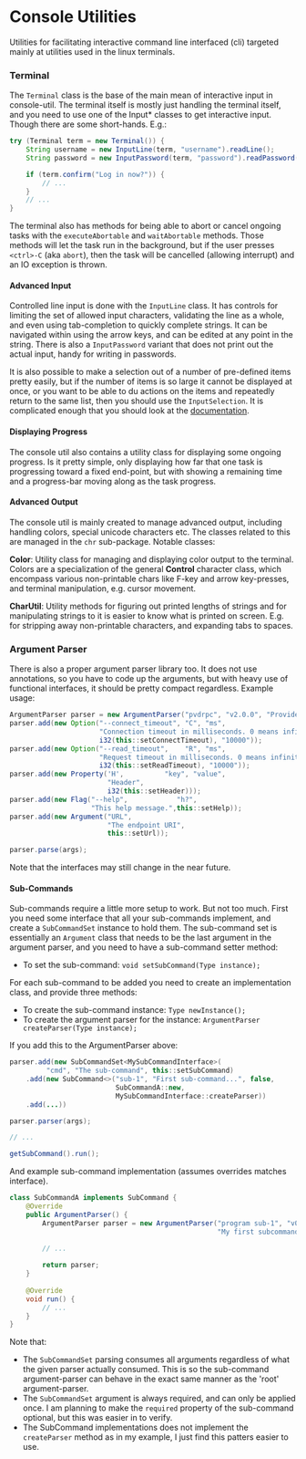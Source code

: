 Console Utilities
=================

Utilities for facilitating interactive command line interfaced (cli) targeted
mainly at utilities used in the linux terminals.

### Terminal

The `Terminal` class is the base of the main mean of interactive input in
console-util. The terminal itself is mostly just handling the terminal itself,
and you need to use one of the Input* classes to get interactive input. Though
there are some short-hands. E.g.:

```java
try (Terminal term = new Terminal()) {
    String username = new InputLine(term, "username").readLine();
    String password = new InputPassword(term, "password").readPassword();

    if (term.confirm("Log in now?")) {
        // ...
    }
    // ...
}
```

The terminal also has methods for being able to abort or cancel ongoing tasks
with the `executeAbortable` and `waitAbortable` methods. Those methods will
let the task run in the background, but if the user presses `<ctrl>-C` (aka
`abort`), then the task will be cancelled (allowing interrupt) and an IO exception
is thrown.

#### Advanced Input

Controlled line input is done with the `InputLine` class. It has controls for
limiting the set of allowed input characters, validating the line as a whole,
and even using tab-completion to quickly complete strings. It can be navigated
within using the arrow keys, and can be edited at any point in the string.
There is also a `InputPassword` variant that does not print out the actual
input, handy for writing in passwords.

It is also possible to make a selection out of a number of pre-defined items pretty
easily, but if the number of items is so large it cannot be displayed at once,
or you want to be able to du actions on the items and repeatedly return to the
same list, then you should use the `InputSelection`. It is complicated enough
that you should look at the
[documentation](http://www.morimekta.net/utils/console-util/apidocs/net/morimekta/console/terminal/InputSelection.html).

#### Displaying Progress
 
The console util also contains a utility class for displaying some ongoing
progress. Is it pretty simple, only displaying how far that one task is
progressing toward a fixed end-point, but with showing a remaining time and
a progress-bar moving along as the task progress.

#### Advanced Output

The console util is mainly created to manage advanced output, including
handling colors, special unicode characters etc. The classes related to this
are managed in the `chr` sub-package. Notable classes:

**Color**: Utility class for managing and displaying color output to
the terminal. Colors are a specialization of the general **Control** character
class, which encompass various non-printable chars like F-key and arrow
key-presses, and terminal manipulation, e.g. cursor movement.

**CharUtil**: Utility methods for figuring out printed lengths of strings and
for manipulating strings to it is easier to know what is printed on screen. E.g.
for stripping away non-printable characters, and expanding tabs to spaces.

### Argument Parser

There is also a proper argument parser library too. It does not use annotations,
so you have to code up the arguments, but with heavy use of functional
interfaces, it should be pretty compact regardless. Example usage:

```java
ArgumentParser parser = new ArgumentParser("pvdrpc", "v2.0.0", "Providence RPC Tool");
parser.add(new Option("--connect_timeout", "C", "ms",
                      "Connection timeout in milliseconds. 0 means infinite.",
                      i32(this::setConnectTimeout), "10000"));
parser.add(new Option("--read_timeout",    "R", "ms",
                      "Request timeout in milliseconds. 0 means infinite.",
                      i32(this::setReadTimeout), "10000"));
parser.add(new Property('H',          "key", "value",
                        "Header",
                        i32(this::setHeader)));
parser.add(new Flag("--help",            "h?",
                    "This help message.",this::setHelp));
parser.add(new Argument("URL",
                        "The endpoint URI",
                        this::setUrl));

parser.parse(args);
```

Note that the interfaces may still change in the near future.

#### Sub-Commands

Sub-commands require a little more setup to work. But not too much. First you
need some interface that all your sub-commands implement, and create a
`SubCommandSet` instance to hold them. The sub-command set is essentially an
`Argument` class that needs to be the last argument in the argument parser, and
you need to have a sub-command setter method:

- To set the sub-command: `void setSubCommand(Type instance);`

For each sub-command to be added you need to create an implementation class, and
provide three methods:

- To create the sub-command instance: `Type newInstance();`
- To create the argument parser for the instance: `ArgumentParser createParser(Type instance);`

If you add this to the ArgumentParser above:

```java
parser.add(new SubCommandSet<MySubCommandInterface>(
         "cmd", "The sub-command", this::setSubCommand)
    .add(new SubCommand<>("sub-1", "First sub-command...", false,
                          SubCommandA::new,
                          MySubCommandInterface::createParser))
    .add(...))

parser.parser(args);

// ...

getSubCommand().run();
```

And example sub-command implementation (assumes overrides matches interface).

```java
class SubCommandA implements SubCommand {
    @Override
    public ArgumentParser() {
        ArgumentParser parser = new ArgumentParser("program sub-1", "v0.1.2",
                                                   "My first subcommand.");
        
        // ...

        return parser;
    }
    
    @Override
    void run() {
        // ...
    }
}
```

Note that:

- The `SubCommandSet` parsing consumes all arguments regardless of what the
  given parser actually consumed. This is so the sub-command argument-parser can
  behave in the exact same manner as the 'root' argument-parser.
- The `SubCommandSet` argument is always required, and can only be applied once.
  I am planning to make the `required` property of the sub-command optional, but
  this was easier in to verify.
- The SubCommand implementations does not implement the `createParser` method as
  in my example, I just find this patters easier to use.
